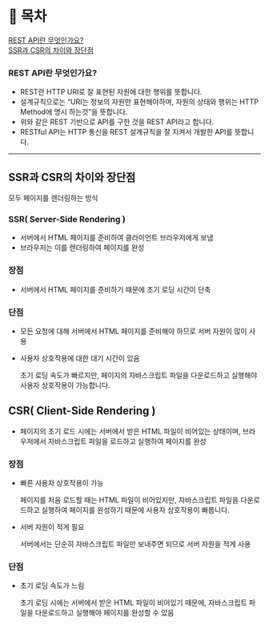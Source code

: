# 💬 목차

[REST API란 무엇인가요?](#rest-api란-무엇인가요?)
<br/>
[SSR과 CSR의 차이와 장단점](#ssr과-csr의-차이와-장단점)

### REST API란 무엇인가요?

- REST란 HTTP URI로 잘 표현된 자원에 대한 행위를 뜻합니다.
- 설계규칙으로는 “URI는 정보의 자원만 표현해야하며, 자원의 상태와 행위는 HTTP Method에 명시 하는것”을 뜻합니다.
- 위와 같은 REST 기반으로 API를 구한 것을 REST API라고 합니다.
- RESTful API는 HTTP 통신을 REST 설계규칙을 잘 지켜서 개발한 API를 뜻합니다.

-----

## SSR과 CSR의 차이와 장단점

모두 페이지를 렌더링하는 방식

### SSR( Server-Side Rendering )

- 서버에서 HTML 페이지를 준비하여 클라이언트 브라우저에게 보냄
- 브라우저는 이를 렌더링하여 페이지를 완성

### 장점

- 서버에서 HTML 페이지를 준비하기 때문에 초기 로딩 시간이 단축

### 단점

- 모든 요청에 대해 서버에서 HTML 페이지를 준비해야 하므로 서버 자원이 많이 사용
- 사용자 상호작용에 대한 대기 시간이 있음
    
    초기 로딩 속도가 빠르지만, 페이지의 자바스크립트 파일을 다운로드하고 실행해야 사용자 상호작용이 가능합니다.
    

## CSR( Client-Side Rendering )

- 페이지의 초기 로드 시에는 서버에서 받은 HTML 파일이 비어있는 상태이며, 브라우저에서 자바스크립트 파일을 로드하고 실행하여 페이지를 완성

### 장점

- 빠른 사용자 상호작용이 가능
    
    페이지를 처음 로드할 때는 HTML 파일이 비어있지만, 자바스크립트 파일을 다운로드하고 실행하여 페이지를 완성하기 때문에 사용자 상호작용이 빠릅니다.
    
- 서버 자원이 적게 필요
    
     서버에서는 단순히 자바스크립트 파일만 보내주면 되므로 서버 자원을 적게 사용
    

### 단점

- 초기 로딩 속도가 느림
    
    초기 로딩 시에는 서버에서 받은 HTML 파일이 비어있기 때문에, 자바스크립트 파일을 다운로드하고 실행해야 페이지를 완성할 수 있음
